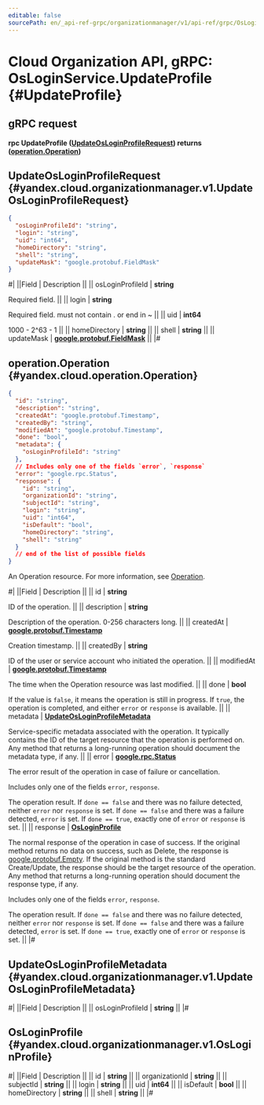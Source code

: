 ```yaml
---
editable: false
sourcePath: en/_api-ref-grpc/organizationmanager/v1/api-ref/grpc/OsLogin/updateProfile.md
---
```


# Cloud Organization API, gRPC: OsLoginService.UpdateProfile {#UpdateProfile}

## gRPC request

**rpc UpdateProfile ([UpdateOsLoginProfileRequest](#yandex.cloud.organizationmanager.v1.UpdateOsLoginProfileRequest)) returns ([operation.Operation](#yandex.cloud.operation.Operation))**

## UpdateOsLoginProfileRequest {#yandex.cloud.organizationmanager.v1.UpdateOsLoginProfileRequest}

```json
{
  "osLoginProfileId": "string",
  "login": "string",
  "uid": "int64",
  "homeDirectory": "string",
  "shell": "string",
  "updateMask": "google.protobuf.FieldMask"
}
```

#|
||Field | Description ||
|| osLoginProfileId | **string**

Required field.  ||
|| login | **string**

Required field. must not contain . or end in ~ ||
|| uid | **int64**

1000 - 2^63 - 1 ||
|| homeDirectory | **string** ||
|| shell | **string** ||
|| updateMask | **[google.protobuf.FieldMask](https://developers.google.com/protocol-buffers/docs/reference/csharp/class/google/protobuf/well-known-types/field-mask)** ||
|#

## operation.Operation {#yandex.cloud.operation.Operation}

```json
{
  "id": "string",
  "description": "string",
  "createdAt": "google.protobuf.Timestamp",
  "createdBy": "string",
  "modifiedAt": "google.protobuf.Timestamp",
  "done": "bool",
  "metadata": {
    "osLoginProfileId": "string"
  },
  // Includes only one of the fields `error`, `response`
  "error": "google.rpc.Status",
  "response": {
    "id": "string",
    "organizationId": "string",
    "subjectId": "string",
    "login": "string",
    "uid": "int64",
    "isDefault": "bool",
    "homeDirectory": "string",
    "shell": "string"
  }
  // end of the list of possible fields
}
```

An Operation resource. For more information, see [Operation](/docs/api-design-guide/concepts/operation).

#|
||Field | Description ||
|| id | **string**

ID of the operation. ||
|| description | **string**

Description of the operation. 0-256 characters long. ||
|| createdAt | **[google.protobuf.Timestamp](https://developers.google.com/protocol-buffers/docs/reference/google.protobuf#timestamp)**

Creation timestamp. ||
|| createdBy | **string**

ID of the user or service account who initiated the operation. ||
|| modifiedAt | **[google.protobuf.Timestamp](https://developers.google.com/protocol-buffers/docs/reference/google.protobuf#timestamp)**

The time when the Operation resource was last modified. ||
|| done | **bool**

If the value is `false`, it means the operation is still in progress.
If `true`, the operation is completed, and either `error` or `response` is available. ||
|| metadata | **[UpdateOsLoginProfileMetadata](#yandex.cloud.organizationmanager.v1.UpdateOsLoginProfileMetadata)**

Service-specific metadata associated with the operation.
It typically contains the ID of the target resource that the operation is performed on.
Any method that returns a long-running operation should document the metadata type, if any. ||
|| error | **[google.rpc.Status](https://cloud.google.com/tasks/docs/reference/rpc/google.rpc#status)**

The error result of the operation in case of failure or cancellation.

Includes only one of the fields `error`, `response`.

The operation result.
If `done == false` and there was no failure detected, neither `error` nor `response` is set.
If `done == false` and there was a failure detected, `error` is set.
If `done == true`, exactly one of `error` or `response` is set. ||
|| response | **[OsLoginProfile](#yandex.cloud.organizationmanager.v1.OsLoginProfile)**

The normal response of the operation in case of success.
If the original method returns no data on success, such as Delete,
the response is [google.protobuf.Empty](https://developers.google.com/protocol-buffers/docs/reference/google.protobuf#google.protobuf.Empty).
If the original method is the standard Create/Update,
the response should be the target resource of the operation.
Any method that returns a long-running operation should document the response type, if any.

Includes only one of the fields `error`, `response`.

The operation result.
If `done == false` and there was no failure detected, neither `error` nor `response` is set.
If `done == false` and there was a failure detected, `error` is set.
If `done == true`, exactly one of `error` or `response` is set. ||
|#

## UpdateOsLoginProfileMetadata {#yandex.cloud.organizationmanager.v1.UpdateOsLoginProfileMetadata}

#|
||Field | Description ||
|| osLoginProfileId | **string** ||
|#

## OsLoginProfile {#yandex.cloud.organizationmanager.v1.OsLoginProfile}

#|
||Field | Description ||
|| id | **string** ||
|| organizationId | **string** ||
|| subjectId | **string** ||
|| login | **string** ||
|| uid | **int64** ||
|| isDefault | **bool** ||
|| homeDirectory | **string** ||
|| shell | **string** ||
|#